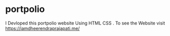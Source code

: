 # portpolio
I Devloped this portpolio website Using HTML CSS . To see the Website visit https://iamdheerendraprajapati.me/
